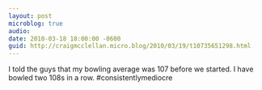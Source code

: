 ```yaml
---
layout: post
microblog: true
audio: 
date: 2010-03-18 18:00:00 -0600
guid: http://craigmcclellan.micro.blog/2010/03/19/t10735651298.html
---
```

I told the guys that my bowling average was 107 before we started. I have bowled two 108s in a row. #consistentlymediocre
